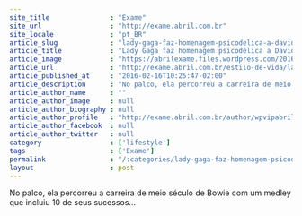 ```yaml
---
site_title               : "Exame"
site_url                 : "http://exame.abril.com.br"
site_locale              : "pt_BR"
article_slug             : "lady-gaga-faz-homenagem-psicodelica-a-david-bowie-assista"
article_title            : "Lady Gaga faz homenagem psicodélica a David Bowie; assista"
article_image            : "https://abrilexame.files.wordpress.com/2016/09/size_960_16_9_ladygaga.jpg?quality=70&strip=all&w=960"
article_url              : "http://exame.abril.com.br/estilo-de-vida/lady-gaga-faz-homenagem-psicodelica-a-david-bowie-no-grammy/"
article_published_at     : "2016-02-16T10:25:47-02:00"
article_description      : "No palco, ela percorreu a carreira de meio século de Bowie com um medley que incluiu 10 de seus sucessos..."
article_author_name      : ""
article_author_image     : null
article_author_biography : null
article_author_profile   : "http://exame.abril.com.br/author/wpvipabril/"
article_author_facebook  : null
article_author_twitter   : null
category                 : ['lifestyle']
tags                     : ['Exame']
permalink                : "/:categories/lady-gaga-faz-homenagem-psicodelica-a-david-bowie-assista/"
layout                   : post
---
```


No palco, ela percorreu a carreira de meio século de Bowie com um medley que incluiu 10 de seus sucessos...
